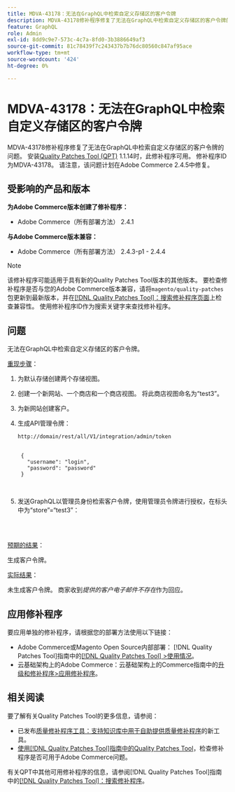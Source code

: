 ```yaml
---
title: MDVA-43178：无法在GraphQL中检索自定义存储区的客户令牌
description: MDVA-43178修补程序修复了无法在GraphQL中检索自定义存储区的客户令牌的问题。 安装[Quality Patches Tool (QPT)](https://experienceleague.adobe.com/zh-hans/docs/commerce-knowledge-base/kb/announcements/commerce-announcements/magento-quality-patches-released-new-tool-to-self-serve-quality-patches) 1.1.14后，即可使用此修补程序。 修补程序ID为MDVA-43178。 请注意，该问题计划在Adobe Commerce 2.4.5中修复。
feature: GraphQL
role: Admin
exl-id: 8dd9c9e7-573c-4c7a-8fd0-3b3886649af3
source-git-commit: 81c78439f7c243437b7b76dc80560c847af95ace
workflow-type: tm+mt
source-wordcount: '424'
ht-degree: 0%

---
```


# MDVA-43178：无法在GraphQL中检索自定义存储区的客户令牌

MDVA-43178修补程序修复了无法在GraphQL中检索自定义存储区的客户令牌的问题。 安装[Quality Patches Tool (QPT)](https://experienceleague.adobe.com/zh-hans/docs/commerce-knowledge-base/kb/announcements/commerce-announcements/magento-quality-patches-released-new-tool-to-self-serve-quality-patches) 1.1.14时，此修补程序可用。 修补程序ID为MDVA-43178。 请注意，该问题计划在Adobe Commerce 2.4.5中修复。

## 受影响的产品和版本

**为Adobe Commerce版本创建了修补程序：**

* Adobe Commerce（所有部署方法） 2.4.1

**与Adobe Commerce版本兼容：**

* Adobe Commerce（所有部署方法） 2.4.3-p1 - 2.4.4

>[!NOTE]
>
>该修补程序可能适用于具有新的Quality Patches Tool版本的其他版本。 要检查修补程序是否与您的Adobe Commerce版本兼容，请将`magento/quality-patches`包更新到最新版本，并在[[!DNL Quality Patches Tool]：搜索修补程序页面](https://experienceleague.adobe.com/zh-hans/docs/commerce-knowledge-base/kb/announcements/commerce-announcements/magento-quality-patches-released-new-tool-to-self-serve-quality-patches)上检查兼容性。 使用修补程序ID作为搜索关键字来查找修补程序。

## 问题

无法在GraphQL中检索自定义存储区的客户令牌。

<u>重现步骤</u>：

1. 为默认存储创建两个存储视图。
1. 创建一个新网站、一个商店和一个商店视图。 将此商店视图命名为“test3”。
1. 为新网站创建客户。
1. 生成API管理令牌：

   `http://domain/rest/all/V1/integration/admin/token`

   <pre>
    <code class="language-graphql">
    &lbrace;
      "username": "login",
      "password": "password"
    &rbrace;
    </code>
    </pre>

1. 发送GraphQL以管理员身份检索客户令牌，使用管理员令牌进行授权，在标头中为“store”=“test3”：

   <pre>
    <customer_email>
      </pre>

<u>预期的结果</u>：

生成客户令牌。

<u>实际结果</u>：

未生成客户令牌。 商家收到&#x200B;*提供的客户电子邮件不存在*&#x200B;作为回应。

## 应用修补程序

要应用单独的修补程序，请根据您的部署方法使用以下链接：

* Adobe Commerce或Magento Open Source内部部署： [!DNL Quality Patches Tool]指南中的[[!DNL Quality Patches Tool] >使用情况](/help/tools/quality-patches-tool/usage.md)。
* 云基础架构上的Adobe Commerce：云基础架构上的Commerce指南中的[升级和修补程序>应用修补程序](https://experienceleague.adobe.com/docs/commerce-cloud-service/user-guide/develop/upgrade/apply-patches.html?lang=zh-Hans)。

## 相关阅读

要了解有关Quality Patches Tool的更多信息，请参阅：

* 已发布[质量修补程序工具：支持知识库中用于自助提供质量修补程序](https://experienceleague.adobe.com/zh-hans/docs/commerce-knowledge-base/kb/announcements/commerce-announcements/magento-quality-patches-released-new-tool-to-self-serve-quality-patches)的新工具。
* [使用[!DNL Quality Patches Tool]指南中的Quality Patches Tool](/help/tools/quality-patches-tool/patches-available-in-qpt/check-patch-for-magento-issue-with-magento-quality-patches.md)，检查修补程序是否可用于Adobe Commerce问题。

有关QPT中其他可用修补程序的信息，请参阅[!DNL Quality Patches Tool]指南中的[[!DNL Quality Patches Tool]：搜索修补程序](https://experienceleague.adobe.com/tools/commerce-quality-patches/index.html?lang=zh-Hans)。

